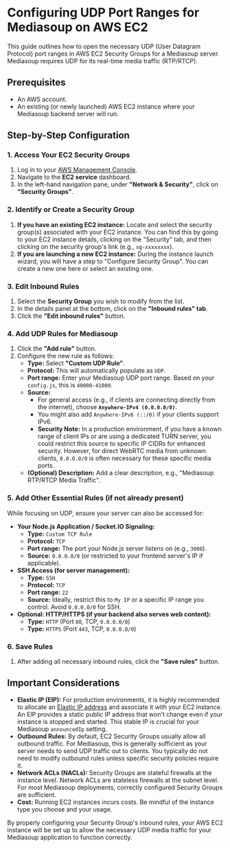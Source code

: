 # Configuring UDP Port Ranges for Mediasoup on AWS EC2

This guide outlines how to open the necessary UDP (User Datagram Protocol) port ranges in AWS EC2 Security Groups for a Mediasoup server. Mediasoup requires UDP for its real-time media traffic (RTP/RTCP).

## Prerequisites

* An AWS account.
* An existing (or newly launched) AWS EC2 instance where your Mediasoup backend server will run.

## Step-by-Step Configuration

### 1. Access Your EC2 Security Groups

1.  Log in to your [AWS Management Console](https://aws.amazon.com/console/).
2.  Navigate to the **EC2 service** dashboard.
3.  In the left-hand navigation pane, under **"Network & Security"**, click on **"Security Groups"**.

### 2. Identify or Create a Security Group

1.  **If you have an existing EC2 instance:** Locate and select the security group(s) associated with your EC2 instance. You can find this by going to your EC2 instance details, clicking on the "Security" tab, and then clicking on the security group's link (e.g., `sg-xxxxxxxx`).
2.  **If you are launching a new EC2 instance:** During the instance launch wizard, you will have a step to "Configure Security Group". You can create a new one here or select an existing one.

### 3. Edit Inbound Rules

1.  Select the **Security Group** you wish to modify from the list.
2.  In the details panel at the bottom, click on the **"Inbound rules" tab**.
3.  Click the **"Edit inbound rules"** button.

### 4. Add UDP Rules for Mediasoup

1.  Click the **"Add rule"** button.
2.  Configure the new rule as follows:
    * **Type:** Select **"Custom UDP Rule"**.
    * **Protocol:** This will automatically populate as `UDP`.
    * **Port range:** Enter your Mediasoup UDP port range. Based on your `config.js`, this is `40000-41000`.
    * **Source:**
        * For general access (e.g., if clients are connecting directly from the internet), choose **`Anywhere-IPv4 (0.0.0.0/0)`**.
        * You might also add `Anywhere-IPv6 (::/0)` if your clients support IPv6.
        * **Security Note:** In a production environment, if you have a known range of client IPs or are using a dedicated TURN server, you could restrict this source to specific IP CIDRs for enhanced security. However, for direct WebRTC media from unknown clients, `0.0.0.0/0` is often necessary for these specific media ports.
    * **(Optional) Description:** Add a clear description, e.g., "Mediasoup RTP/RTCP Media Traffic".

### 5. Add Other Essential Rules (if not already present)

While focusing on UDP, ensure your server can also be accessed for:

* **Your Node.js Application / Socket.IO Signaling:**
    * **Type:** `Custom TCP Rule`
    * **Protocol:** `TCP`
    * **Port range:** The port your Node.js server listens on (e.g., `3000`).
    * **Source:** `0.0.0.0/0` (or restricted to your frontend server's IP if applicable).
* **SSH Access (for server management):**
    * **Type:** `SSH`
    * **Protocol:** `TCP`
    * **Port range:** `22`
    * **Source:** Ideally, restrict this to `My IP` or a specific IP range you control. Avoid `0.0.0.0/0` for SSH.
* **Optional: HTTP/HTTPS (if your backend also serves web content):**
    * **Type:** `HTTP` (Port `80`, TCP, `0.0.0.0/0`)
    * **Type:** `HTTPS` (Port `443`, TCP, `0.0.0.0/0`)

### 6. Save Rules

1.  After adding all necessary inbound rules, click the **"Save rules"** button.

## Important Considerations

* **Elastic IP (EIP):** For production environments, it is highly recommended to allocate an [Elastic IP address](https://docs.aws.amazon.com/AWSEC2/latest/UserGuide/elastic-ip-addresses-eip.html) and associate it with your EC2 instance. An EIP provides a static public IP address that won't change even if your instance is stopped and started. This stable IP is crucial for your Mediasoup `announcedIp` setting.
* **Outbound Rules:** By default, EC2 Security Groups usually allow all outbound traffic. For Mediasoup, this is generally sufficient as your server needs to send UDP traffic out to clients. You typically do not need to modify outbound rules unless specific security policies require it.
* **Network ACLs (NACLs):** Security Groups are stateful firewalls at the instance level. Network ACLs are stateless firewalls at the subnet level. For most Mediasoup deployments, correctly configured Security Groups are sufficient.
* **Cost:** Running EC2 instances incurs costs. Be mindful of the instance type you choose and your usage.

By properly configuring your Security Group's inbound rules, your AWS EC2 instance will be set up to allow the necessary UDP media traffic for your Mediasoup application to function correctly.